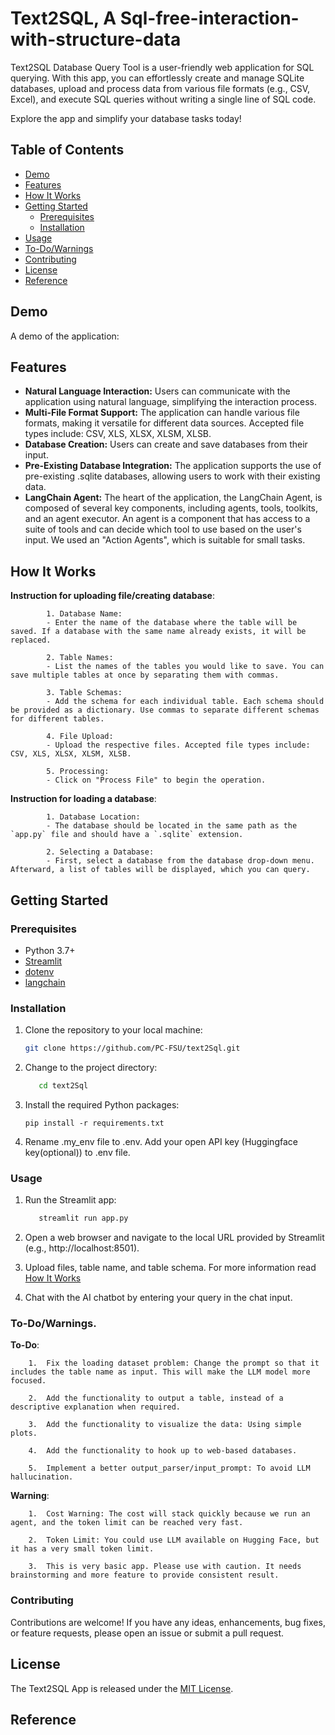 # Text2SQL, A Sql-free-interaction-with-structure-data

Text2SQL Database Query Tool is a user-friendly web application for SQL querying. With this app, you can effortlessly create and manage SQLite databases, upload and process data from various file formats (e.g., CSV, Excel), and execute SQL queries without writing a single line of SQL code.

Explore the app and simplify your database tasks today!
## Table of Contents
- [Demo](#demo)
- [Features](#features)
- [How It Works](#how-it-works)
- [Getting Started](#getting-started)
  - [Prerequisites](#prerequisites)
  - [Installation](#installation)
- [Usage](#usage)
- [To-Do/Warnings](#To-Do/Warnings)
- [Contributing](#contributing)
- [License](#license)
- [Reference](#reference)

## Demo
A demo of the application:





## Features
- **Natural Language Interaction:** Users can communicate with the application using natural language, simplifying the interaction process.
- **Multi-File Format Support:** The application can handle various file formats, making it versatile for different data sources. Accepted file types include: CSV, XLS, XLSX, XLSM, XLSB.
- **Database Creation:** Users can create and save databases from their input.
- **Pre-Existing Database Integration:** The application supports the use of pre-existing .sqlite databases, allowing users to work with their existing data.
- **LangChain Agent:** The heart of the application, the LangChain Agent, is composed of several key components, including agents, tools, toolkits, and an agent executor. An agent is a component that has access to a suite of tools and can decide which tool to use based on the user's input. We used an "Action Agents", which is suitable for small tasks.


## How It Works
**Instruction for uploading file/creating database**:

            1. Database Name:
            - Enter the name of the database where the table will be saved. If a database with the same name already exists, it will be replaced.

            2. Table Names:
            - List the names of the tables you would like to save. You can save multiple tables at once by separating them with commas.

            3. Table Schemas:
            - Add the schema for each individual table. Each schema should be provided as a dictionary. Use commas to separate different schemas for different tables.

            4. File Upload:
            - Upload the respective files. Accepted file types include: CSV, XLS, XLSX, XLSM, XLSB.

            5. Processing:
            - Click on "Process File" to begin the operation.

**Instruction for loading a database**:

            1. Database Location:
            - The database should be located in the same path as the `app.py` file and should have a `.sqlite` extension.

            2. Selecting a Database:
            - First, select a database from the database drop-down menu. Afterward, a list of tables will be displayed, which you can query.


## Getting Started

### Prerequisites
- Python 3.7+
- [Streamlit](https://streamlit.io/)
- [dotenv](https://pypi.org/project/python-dotenv/)
- [langchain](https://docs.langchain.com/docs/)

### Installation
1. Clone the repository to your local machine:

   ```bash
   git clone https://github.com/PC-FSU/text2Sql.git

2. Change to the project directory:

   ```bash
      cd text2Sql

3. Install the required Python packages:
   ```
   pip install -r requirements.txt
   ```
   
4. Rename .my_env file to .env. Add your open API key (Huggingface key(optional)) to .env file.

   
### Usage

1. Run the Streamlit app:

   ```bash
      streamlit run app.py

2. Open a web browser and navigate to the local URL provided by Streamlit (e.g., http://localhost:8501).

3. Upload files, table name, and table schema. For more information read [How It Works](#how-it-works)

4. Chat with the AI chatbot by entering your query in the chat input.


### To-Do/Warnings.
**To-Do**:

        1.  Fix the loading dataset problem: Change the prompt so that it includes the table name as input. This will make the LLM model more focused.

        2.  Add the functionality to output a table, instead of a descriptive explanation when required.

        3.  Add the functionality to visualize the data: Using simple plots.

        4.  Add the functionality to hook up to web-based databases.

        5.  Implement a better output_parser/input_prompt: To avoid LLM hallucination.

**Warning**:

        1.  Cost Warning: The cost will stack quickly because we run an agent, and the token limit can be reached very fast.

        2.  Token Limit: You could use LLM available on Hugging Face, but it has a very small token limit.

        3.  This is very basic app. Please use with caution. It needs brainstorming and more feature to provide consistent result.                
       

### Contributing
Contributions are welcome! If you have any ideas, enhancements, bug fixes, or feature requests, please open an issue or submit a pull request.

## License

The Text2SQL App is released under the [MIT License](https://opensource.org/licenses/MIT).

## Reference
